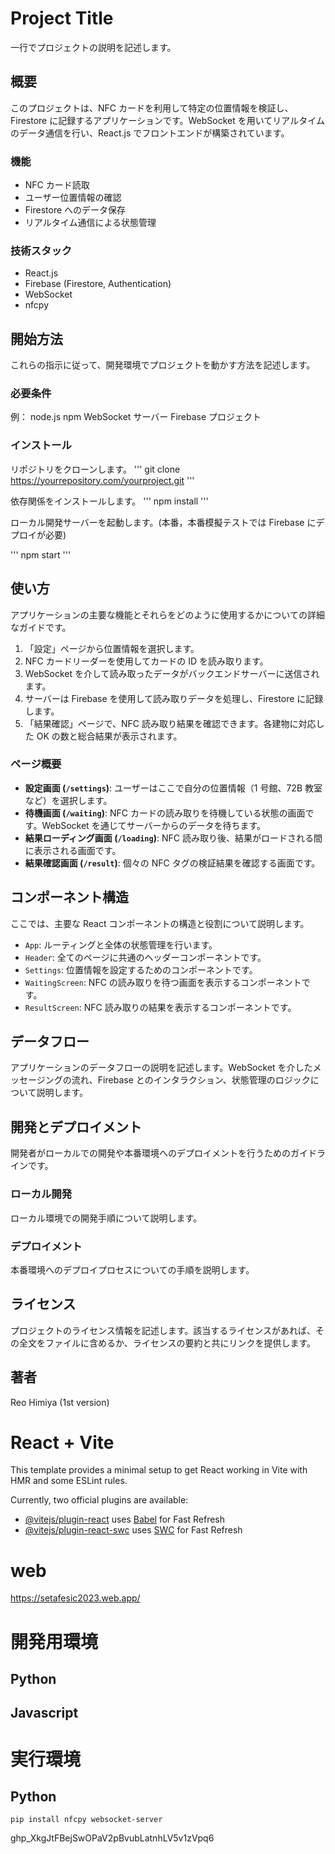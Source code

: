 # Project Title

一行でプロジェクトの説明を記述します。

## 概要

このプロジェクトは、NFC カードを利用して特定の位置情報を検証し、Firestore に記録するアプリケーションです。WebSocket を用いてリアルタイムのデータ通信を行い、React.js でフロントエンドが構築されています。

### 機能

- NFC カード読取
- ユーザー位置情報の確認
- Firestore へのデータ保存
- リアルタイム通信による状態管理

### 技術スタック

- React.js
- Firebase (Firestore, Authentication)
- WebSocket
- nfcpy

## 開始方法

これらの指示に従って、開発環境でプロジェクトを動かす方法を記述します。

### 必要条件

例：
node.js
npm
WebSocket サーバー
Firebase プロジェクト

### インストール

リポジトリをクローンします。
''' git clone https://yourrepository.com/yourproject.git '''

依存関係をインストールします。
''' npm install '''

ローカル開発サーバーを起動します。(本番，本番模擬テストでは Firebase にデプロイが必要)

''' npm start '''

## 使い方

アプリケーションの主要な機能とそれらをどのように使用するかについての詳細なガイドです。

1. 「設定」ページから位置情報を選択します。
2. NFC カードリーダーを使用してカードの ID を読み取ります。
3. WebSocket を介して読み取ったデータがバックエンドサーバーに送信されます。
4. サーバーは Firebase を使用して読み取りデータを処理し、Firestore に記録します。
5. 「結果確認」ページで、NFC 読み取り結果を確認できます。各建物に対応した OK の数と総合結果が表示されます。

### ページ概要

- **設定画面 (`/settings`)**: ユーザーはここで自分の位置情報（1 号館、72B 教室など）を選択します。
- **待機画面 (`/waiting`)**: NFC カードの読み取りを待機している状態の画面です。WebSocket を通じてサーバーからのデータを待ちます。
- **結果ローディング画面 (`/loading`)**: NFC 読み取り後、結果がロードされる間に表示される画面です。
- **結果確認画面 (`/result`)**: 個々の NFC タグの検証結果を確認する画面です。

## コンポーネント構造

ここでは、主要な React コンポーネントの構造と役割について説明します。

- `App`: ルーティングと全体の状態管理を行います。
- `Header`: 全てのページに共通のヘッダーコンポーネントです。
- `Settings`: 位置情報を設定するためのコンポーネントです。
- `WaitingScreen`: NFC の読み取りを待つ画面を表示するコンポーネントです。
- `ResultScreen`: NFC 読み取りの結果を表示するコンポーネントです。

## データフロー

アプリケーションのデータフローの説明を記述します。WebSocket を介したメッセージングの流れ、Firebase とのインタラクション、状態管理のロジックについて説明します。

## 開発とデプロイメント

開発者がローカルでの開発や本番環境へのデプロイメントを行うためのガイドラインです。

### ローカル開発

ローカル環境での開発手順について説明します。

### デプロイメント

本番環境へのデプロイプロセスについての手順を説明します。

## ライセンス

プロジェクトのライセンス情報を記述します。該当するライセンスがあれば、その全文をファイルに含めるか、ライセンスの要約と共にリンクを提供します。

## 著者

Reo Himiya (1st version)

# React + Vite

This template provides a minimal setup to get React working in Vite with HMR and some ESLint rules.

Currently, two official plugins are available:

- [@vitejs/plugin-react](https://github.com/vitejs/vite-plugin-react/blob/main/packages/plugin-react/README.md) uses [Babel](https://babeljs.io/) for Fast Refresh
- [@vitejs/plugin-react-swc](https://github.com/vitejs/vite-plugin-react-swc) uses [SWC](https://swc.rs/) for Fast Refresh

# web

https://setafesic2023.web.app/

# 開発用環境

## Python

## Javascript

# 実行環境

## Python

`pip install nfcpy websocket-server`

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
